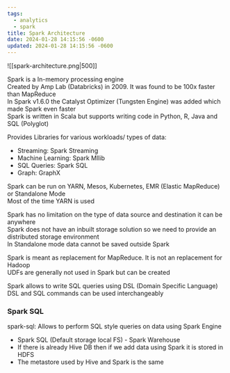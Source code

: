 ```yaml
---
tags:
  - analytics
  - spark
title: Spark Architecture
date: 2024-01-28 14:15:56 -0600
updated: 2024-01-28 14:15:56 -0600
---
```


![[spark-architecture.png|500]]

Spark is a In-memory processing engine  
Created by Amp Lab (Databricks) in 2009. It was found to be 100x faster than MapReduce  
In Spark v1.6.0 the Catalyst Optimizer (Tungsten Engine) was added which made Spark even faster  
Spark is written in Scala but supports writing code in Python, R, Java and SQL (Polyglot)

Provides Libraries for various workloads/ types of data:
* Streaming: Spark Streaming
* Machine Learning: Spark Mllib
* SQL Queries: Spark SQL
* Graph: GraphX

Spark can be run on YARN, Mesos, Kubernetes, EMR (Elastic MapReduce) or Standalone Mode  
Most of the time YARN is used

Spark has no limitation on the type of data source and destination it can be anywhere  
Spark does not have an inbuilt storage solution so we need to provide an distributed storage environment  
In Standalone mode data cannot be saved outside Spark

Spark is meant as replacement for MapReduce. It is not an replacement for Hadoop  
UDFs are generally not used in Spark but can be created

Spark allows to write SQL queries using DSL (Domain Specific Language)  
DSL and SQL commands can be used interchangeably

### Spark SQL

spark-sql: Allows to perform SQL style queries on data using Spark Engine 
* Spark SQL (Default storage local FS) - Spark Warehouse
* If there is already Hive DB then if we add data using Spark it is stored in HDFS
* The metastore used by Hive and Spark is the same
